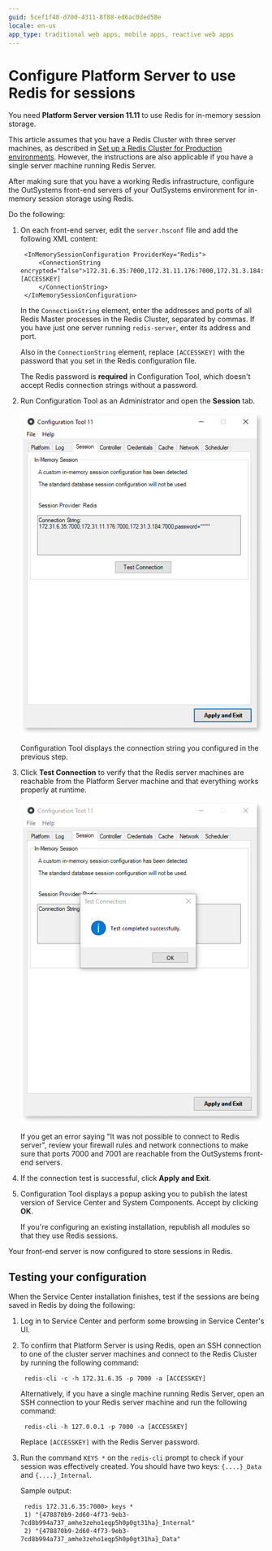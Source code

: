 ```yaml
---
guid: 5cef1f48-d700-4311-8f88-ed6ac0ded58e
locale: en-us
app_type: traditional web apps, mobile apps, reactive web apps
---
```


# Configure Platform Server to use Redis for sessions

<div class="info" markdown="1">

You need **Platform Server version 11.11** to use Redis for in-memory session storage.

This article assumes that you have a Redis Cluster with three server machines, as described in [Set up a Redis Cluster for Production environments](setup-prod.md). However, the instructions are also applicable if you have a single server machine running Redis Server.

</div>

After making sure that you have a working Redis infrastructure, configure the OutSystems front-end servers of your OutSystems environment for in-memory session storage using Redis.

Do the following:

1. On each front-end server, edit the `server.hsconf` file and add the following XML content:

        <InMemorySessionConfiguration ProviderKey="Redis">
            <ConnectionString encrypted="false">172.31.6.35:7000,172.31.11.176:7000,172.31.3.184:7000,password=[ACCESSKEY]
            </ConnectionString>
        </InMemorySessionConfiguration>

    In the `ConnectionString` element, enter the addresses and ports of all Redis Master processes in the Redis Cluster, separated by commas. If you have just one server running `redis-server`, enter its address and port.

    Also in the `ConnectionString` element, replace `[ACCESSKEY]` with the password that you set in the Redis configuration file.

    <div class="info" markdown="1">

    The Redis password is **required** in Configuration Tool, which doesn't accept Redis connection strings without a password.

    </div>

1. Run Configuration Tool as an Administrator and open the **Session** tab.

    ![Session tab in Configuration Tool displaying Redis settings](images/session-connection-string-0-ct.png)

    Configuration Tool displays the connection string you configured in the previous step.

1. Click **Test Connection** to verify that the Redis server machines are reachable from the Platform Server machine and that everything works properly at runtime.

    ![Session tab in Configuration Tool after a successful connection test](images/session-connection-string-success-ct.png)

    If you get an error saying "It was not possible to connect to Redis server", review your firewall rules and network connections to make sure that ports 7000 and 7001 are reachable from the OutSystems front-end servers.

1. If the connection test is successful, click **Apply and Exit**.

1. Configuration Tool displays a popup  asking you to publish the latest version of Service Center and System Components. Accept by clicking **OK**.

    If you're configuring an existing installation, republish all modules so that they use Redis sessions.

Your front-end server is now configured to store sessions in Redis.

## Testing your configuration

When the Service Center installation finishes, test if the sessions are being saved in Redis by doing the following:

1. Log in to Service Center and perform some browsing in Service Center's UI.

1. To confirm that Platform Server is using Redis, open an SSH connection to one of the cluster server machines and connect to the Redis Cluster by running the following command:

        redis-cli -c -h 172.31.6.35 -p 7000 -a [ACCESSKEY]

    Alternatively, if you have a single machine running Redis Server, open an SSH connection to your Redis server machine and run the following command:

        redis-cli -h 127.0.0.1 -p 7000 -a [ACCESSKEY]

    Replace `[ACCESSKEY]` with the Redis Server password.

1. Run the command `KEYS *` on the `redis-cli` prompt to check if your session was effectively created. You should have two keys: `{....}_Data` and `{....}_Internal`.

    Sample output:

        redis 172.31.6.35:7000> keys *
        1) "{478870b9-2d60-4f73-9eb3-7cd8b994a737_amhe3zeho1eqp5h0p0gt31ha}_Internal"
        2) "{478870b9-2d60-4f73-9eb3-7cd8b994a737_amhe3zeho1eqp5h0p0gt31ha}_Data"
